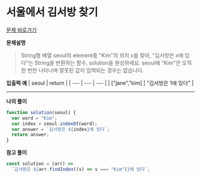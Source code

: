 # 서울에서 김서방 찾기

[문제 바로가기](https://school.programmers.co.kr/learn/courses/30/lessons/12919)

**문제설명**

> String형 배열 seoul의 element중 "Kim"의 위치 x를 찾아, "김서방은 x에 있다"는 String을 반환하는 함수, solution을 완성하세요. seoul에 "Kim"은 오직 한 번만 나타나며 잘못된 값이 입력되는 경우는 없습니다.

**입출력 예**
| seoul | return |
| --- | --- | --- |
| ["jane","kim] | "김서방은 1에 있다" |

---

**나의 풀이**

```javascript
function solution(seoul) {
  var word = "Kim";
  var index = seoul.indexOf(word);
  var answer = `김서방은 ${index}에 있다`;
  return answer;
}
```

**참고 풀이**

```javascript
const solution = (arr) =>
  `김서방은 ${arr.findIndex((s) => s === "Kim")}에 있다`;
```
